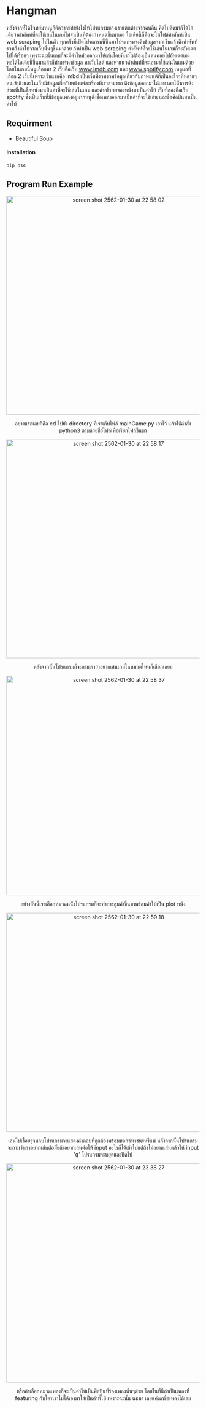 # Hangman
หลังจากที่ได้โจทย์มาหนูก็คิดว่าจะทำยังไงให้โปรแกรมของเราแตกต่างจากคนอื่น คิดไปคิดมาก็ได้ไอเดียว่าคำศัพท์ที่จะใช้เล่นในเกมไม่จำเป็นที่ต้องกำหนดขึ้นมาเอง
ไอเดียนี้ก็คือจะให้ไฟล์คำศัพท์เป็น web scraping ไปในตัว ทุกครั้งที่เปิดโปรแกรมนี้ขึ้นมาโปรแกรมจะดึงข้อมูลจากเว็บแล้วดึงคำศัพท์รวมถึงคำใบ้จากเว็บนั้นๆขึ้นมาด้วย
ถ้าทำเป็น web scraping คำศัพท์ที่จะใช้เล่นในเกมก็จะอัพเดตไปได้เรื่อยๆ เพราะฉะนั้นเกมก็จะมีคำใหม่ๆออกมาให้เล่นโดยที่เราไม่ต้องเป็นคนคอยไปอัพเดตเอง
พอได้ไอเดียนี้ขึ้นมาแล้วก็ทำการหาข้อมูล หาเว็บไซต์ และหาแนวคำศัพท์ที่จะเอามาใช้เล่นในเกมด้วย
โดยในเกมนี้หนูเลือกมา 2 เว็บคือเว็บ www.imdb.com และ www.spotify.com
เหตูผลที่เลือก 2 เว็บนี้เพราะเว็บแรกคือ imbd เป็นเว็บที่รวบรวมข้อมูลเกี่ยวกับภาพยนต์ที่เป็นอะไรๆที่หลายๆคนเข้าถึงและในเว็บมีข้อมูลเกี่ยกับหนังแต่ละเรื่องที่เราสามารถ
ดึงข้อมูลออกมาได้เลย เลยได้ืำการดึงส่วนที่เป็นชื่อหนังมาเป็นคำที่จะใช้เล่นในเกม และคำอธิบายของหนังมาเป็นคำใบ้
เว็บที่สองคือเว็บ spotify ซึ่งเป็นเว็บที่มีข้อมูลเพลงอยู่มากหนูดึงชื่อเพลงออกมาเป็นคำที่จะใช้เล่น และชื่อศิลปินมาเป็นคำใบ้

## Requirment
- Beautiful Soup
#### Installation
```
pip bs4
```

## Program Run Example

<p align="center">
  <img width="570" alt="screen shot 2562-01-30 at 22 58 02" src="https://user-images.githubusercontent.com/47117776/51996090-ad4b9300-24e6-11e9-8246-e4a5a5a8b7cc.png">
<p align="center">อย่างแรกเลยก็คือ cd ไปยัง directory ที่เราเก็บไฟล์ mainGame.py เอาไว้ แล้วใช้คำสั่ง python3 ตามด้วยชื่อไฟล์เพื่อเรียกไฟล์ขึ้นมา</p>

<p align="center">
  <img width="569" alt="screen shot 2562-01-30 at 22 58 17" src="https://user-images.githubusercontent.com/47117776/51996093-ae7cc000-24e6-11e9-8b8d-b993e23e8f4e.png">
<p align="center">หลังจากนั้นโปรแกรมก็จะถามเราว่าอยากเล่นเกมในหมวดไหนก็เลือกเลยย</p>

<p align="center">
  <img width="571" alt="screen shot 2562-01-30 at 22 58 37" src="https://user-images.githubusercontent.com/47117776/51996097-b0df1a00-24e6-11e9-8c6b-353e969f39c4.png">
<p align="center">อย่างอันนี้เราเลือกหมวดหนังโปรแกรมก็จะทำการสุ่มคำขึ้นมาพร้อมคำใบ้เป็น plot หนัง</p>

<p align="center">
  <img width="570" alt="screen shot 2562-01-30 at 22 59 18" src="https://user-images.githubusercontent.com/47117776/51996109-b63c6480-24e6-11e9-8a1a-35fe869e5329.png">
<p align="center">เล่นไปเรื่อยๆจนจบโปรแกรมจะแสดงคำตอบที่ถูกต้องพร้อมบอกว่าเาชนะหรืแพ้ หลังจากนั้นโปรแกรมจะถามว่าเราอยากเล่นต่อมั้ยถ้าอยากเล่นต่อให้ input อะไรก็ได้เข้าไปแต่ถ้าไม่อยากเล่นแล้วให้ input 'q' โปรแกรมจะหยุดและปิดไป</p>

<p align="center">
  <img width="570" alt="screen shot 2562-01-30 at 23 38 27" src="https://user-images.githubusercontent.com/47117776/51996855-2ac3d300-24e8-11e9-8a35-005a6b935524.png">
<p align="center">หรือถ้าเลือกหมวดเพลงก็จะเป็นคำใบ้เป็นศิลปินที่ร้องเพลงนั้นๆด้วย โดยในที่นี้ถ้าเป็นเพลงที่ featuring กับใครเราไม่ได้เอามาใส่เป็นคำที่ใบ้ เพราะฉะนั้น user เลยแค่เดาชื่อเพลงได้เลย</p>
 
